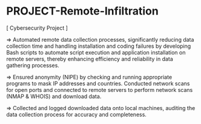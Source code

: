 # PROJECT-Remote-Infiltration
[ Cybersecurity Project ]  

=> Automated remote data collection processes, significantly reducing data collection time and handling installation and coding failures by developing Bash scripts to automate script execution and application installation on remote servers, thereby enhancing efficiency and reliability in data gathering processes.

=> Ensured anonymity (NIPE) by checking and running appropriate programs to mask IP addresses and countries. Conducted network
scans for open ports and connected to remote servers to perform network scans (NMAP & WHOIS) and download data.

=> Collected and logged downloaded data onto local machines, auditing the data collection process for accuracy and completeness.
